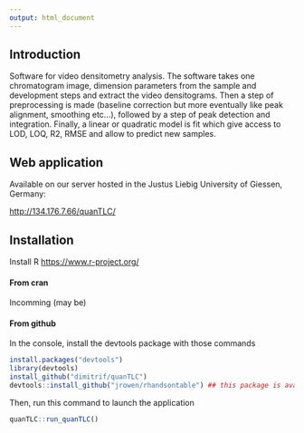```yaml
---
output: html_document
---
```


## Introduction

Software for video densitometry analysis. The software takes one chromatogram image, dimension parameters from the sample and development steps and extract the video densitograms. 
Then a step of preprocessing is made (baseline correction but more eventually like peak alignment, smoothing etc...), followed by a step of peak detection and integration. 
Finally, a linear or quadratic model is fit which give access to LOD, LOQ, R2, RMSE and allow to predict new samples. 

## Web application

Available on our server hosted in the Justus Liebig University of Giessen, Germany:

http://134.176.7.66/quanTLC/

## Installation

Install R
https://www.r-project.org/

#### From cran

Incomming (may be)

#### From github

In the console, install the devtools package with those commands
```r
install.packages("devtools")
library(devtools)
install_github("dimitrif/quanTLC")
devtools::install_github("jrowen/rhandsontable") ## this package is available on CRAN but there is an issue, install the github version instead
```

Then, run this command to launch the application
```r
quanTLC::run_quanTLC()
```
